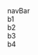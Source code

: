 <!DOCTYPE html>
<html lang="en">

<head>
    <meta charset="UTF-8">
    <meta name="viewport" content="width=device-width, initial-scale=1.0">
    <title>Profile Page</title>
    <link rel="stylesheet" href="style.css">
</head>

<body>
    <div class="container">
        <div class="navBar">navBar</div>
        <div class="mainContent">
            <div class="profileEducation">
                <div id="box1">b1</div>
                <div id="box2">b2</div>
            </div>
            <div class="yourConnections">
                <div id="box3">b3</div>
                <div id="box4">b4</div>
            </div>
        </div>
    </div>
</body>

</html>